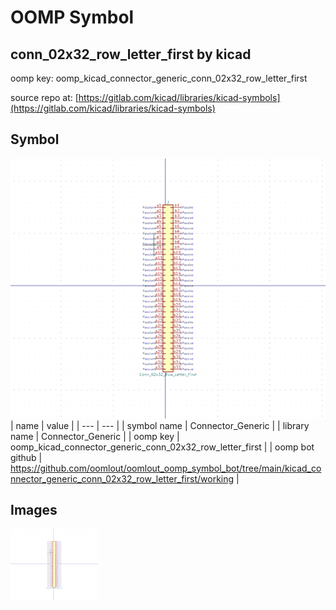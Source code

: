 # OOMP Symbol  
## conn_02x32_row_letter_first  by kicad  
  
oomp key: oomp_kicad_connector_generic_conn_02x32_row_letter_first  
  
source repo at: [https://gitlab.com/kicad/libraries/kicad-symbols](https://gitlab.com/kicad/libraries/kicad-symbols)  
## Symbol  
  
[![working.png](working_600.png)](working.png)  
| name | value | 
| --- | --- | 
| symbol name | Connector_Generic | 
| library name | Connector_Generic | 
| oomp key | oomp_kicad_connector_generic_conn_02x32_row_letter_first | 
| oomp bot github | https://github.com/oomlout/oomlout_oomp_symbol_bot/tree/main/kicad_connector_generic_conn_02x32_row_letter_first/working | 
## Images  
  
[![working.png](working_140.png)](working.png)  
